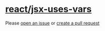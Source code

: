 [react/jsx-uses-vars](https://github.com/yannickcr/eslint-plugin-react/tree/master/docs/rules/jsx-uses-vars.md)
===============================================================================================================
Please [open an issue](https://github.com/rasenplanscher/eslint-config-rasenplanscher/issues/new)
or [create a pull request](https://github.com/rasenplanscher/eslint-config-rasenplanscher/edit/main/src/rules-configurations/react/jsx-uses-vars.md)